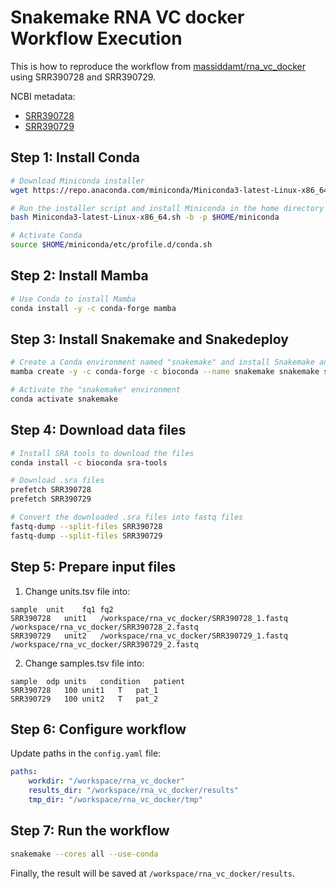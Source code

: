# Snakemake RNA VC docker Workflow Execution

This is how to reproduce the workflow from [massiddamt/rna_vc_docker](https://github.com/massiddamt/rna_vc_docker) using SRR390728 and SRR390729.

NCBI metadata:
- [SRR390728](https://www.ncbi.nlm.nih.gov/Traces/index.html?view=run_browser&acc=SRR390728&display=metadata)
- [SRR390729](https://www.ncbi.nlm.nih.gov/Traces/index.html?view=run_browser&acc=SRR390729&display=metadata)

## Step 1: Install Conda

```bash
# Download Miniconda installer
wget https://repo.anaconda.com/miniconda/Miniconda3-latest-Linux-x86_64.sh

# Run the installer script and install Miniconda in the home directory
bash Miniconda3-latest-Linux-x86_64.sh -b -p $HOME/miniconda

# Activate Conda
source $HOME/miniconda/etc/profile.d/conda.sh
```

## Step 2: Install Mamba

```bash
# Use Conda to install Mamba
conda install -y -c conda-forge mamba
```

## Step 3: Install Snakemake and Snakedeploy

```bash
# Create a Conda environment named "snakemake" and install Snakemake and Snakedeploy
mamba create -y -c conda-forge -c bioconda --name snakemake snakemake snakedeploy

# Activate the "snakemake" environment
conda activate snakemake
```

## Step 4: Download data files

```bash
# Install SRA tools to download the files
conda install -c bioconda sra-tools

# Download .sra files
prefetch SRR390728
prefetch SRR390729

# Convert the downloaded .sra files into fastq files
fastq-dump --split-files SRR390728
fastq-dump --split-files SRR390729
```

## Step 5: Prepare input files

1. Change units.tsv file into:

```
sample	unit	fq1	fq2
SRR390728	unit1	/workspace/rna_vc_docker/SRR390728_1.fastq	/workspace/rna_vc_docker/SRR390728_2.fastq
SRR390729	unit2	/workspace/rna_vc_docker/SRR390729_1.fastq	/workspace/rna_vc_docker/SRR390729_2.fastq
```

2. Change samples.tsv file into:

```
sample	odp	units	condition	patient
SRR390728	100	unit1	T	pat_1
SRR390729	100	unit2	T	pat_2
```

## Step 6: Configure workflow

Update paths in the `config.yaml` file:

```yaml
paths:
    workdir: "/workspace/rna_vc_docker"
    results_dir: "/workspace/rna_vc_docker/results"
    tmp_dir: "/workspace/rna_vc_docker/tmp"
```

## Step 7: Run the workflow

```bash
snakemake --cores all --use-conda
```

Finally, the result will be saved at `/workspace/rna_vc_docker/results`.
